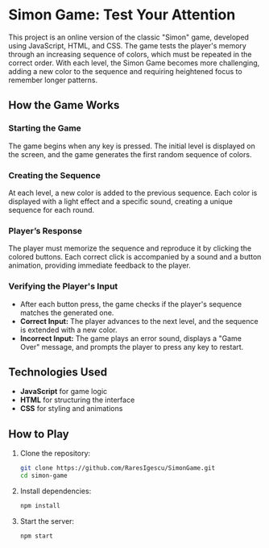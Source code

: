# Simon Game: Test Your Attention

This project is an online version of the classic "Simon" game, developed using JavaScript, HTML, and CSS. The game tests the player's memory through an increasing sequence of colors, which must be repeated in the correct order. With each level, the Simon Game becomes more challenging, adding a new color to the sequence and requiring heightened focus to remember longer patterns.

## How the Game Works

### Starting the Game
The game begins when any key is pressed. The initial level is displayed on the screen, and the game generates the first random sequence of colors.

### Creating the Sequence
At each level, a new color is added to the previous sequence. Each color is displayed with a light effect and a specific sound, creating a unique sequence for each round.

### Player’s Response
The player must memorize the sequence and reproduce it by clicking the colored buttons. Each correct click is accompanied by a sound and a button animation, providing immediate feedback to the player.

### Verifying the Player's Input
- After each button press, the game checks if the player's sequence matches the generated one.
- **Correct Input:** The player advances to the next level, and the sequence is extended with a new color.
- **Incorrect Input:** The game plays an error sound, displays a "Game Over" message, and prompts the player to press any key to restart.

## Technologies Used
- **JavaScript** for game logic
- **HTML** for structuring the interface
- **CSS** for styling and animations

## How to Play
1. Clone the repository:
   ```bash
   git clone https://github.com/RaresIgescu/SimonGame.git
   cd simon-game
2. Install dependencies:  
     ```bash
     npm install
     ```   
3. Start the server:  
     ```bash
     npm start
